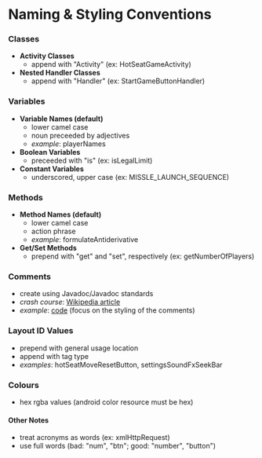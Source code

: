 # Naming & Styling Conventions #

### Classes ###

- **Activity Classes**
  - append with "Activity" (ex: HotSeatGameActivity)
- **Nested Handler Classes**
  - append with "Handler" (ex: StartGameButtonHandler)


### Variables ###

- **Variable Names (default)**
  - lower camel case
  - noun preceeded by adjectives
  - *example*: playerNames
- **Boolean Variables**
  - preceeded with "is" (ex: isLegalLimit)
- **Constant Variables**
  - underscored, upper case (ex: MISSLE_LAUNCH_SEQUENCE)


### Methods ###

- **Method Names (default)**
  - lower camel case
  - action phrase
  - *example*: formulateAntiderivative
- **Get/Set Methods**
  - prepend with "get" and "set", respectively (ex: getNumberOfPlayers)


### Comments ###
- create using Javadoc/Javadoc standards
- *crash course*: [Wikipedia article](http://en.wikipedia.org/wiki/Javadoc#Overview_of_Javadoc)
- *example*: [code](http://www.docjar.net/html/api/java/util/Collections.java.html) (focus on the styling of the comments)


### Layout ID Values ###
- prepend with general usage location
- append with tag type
- *examples*: hotSeatMoveResetButton, settingsSoundFxSeekBar

### Colours ###
- hex rgba values (android color resource must be hex)

#### Other Notes ####
- treat acronyms as words (ex: xmlHttpRequest)
- use full words (bad: "num", "btn"; good: "number", "button")
